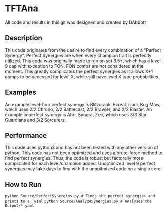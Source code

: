 # TFTAna
All code and results in this git was designed and created by DAbbott
## Description
This code originates from the desire to find every combination of a "Perfect Synergy".
Perfect Synergies are when every champion trait is perfectly utilized.
This code was originally made to run on set 3.5+, which has a level 9 cap with exception to FON.
FON comps are not considered at the moment. This greatly complicates the perfect synergies as
it allows X+1 comps to be accessed for level X, while still have level X type probabilities.
## Examples
An example level-four perfect synergy is Blitzcrank, Ezreal, Illaoi, Kog Maw,
which uses 2/2 Chrono, 2/2 Battlecast, 2/2 Brawler, and 2/2 Blaster.
An example imperfect synergy is Ahri, Syndra, Zoe, which uses 3/3 Star
Guardians and 3/2 Sorcerers.
## Performance
This code uses python3 and has not been tested with any other version of python.
This code has not been optimized and uses a brute-force method to find perfect synergies.
Thus, the code is robust but factorally more complicated for each level/champion added.
Unoptimized level 9 perfect synergies may take days to find with the unopitmized code on a single core.
## How to Run
`python Source/PerfectSynergies.py # Finds the perfect synergies and prints to a .yaml`
`python Source/AnalyzeSynergies.py # Analyses the Output/*.yaml `
